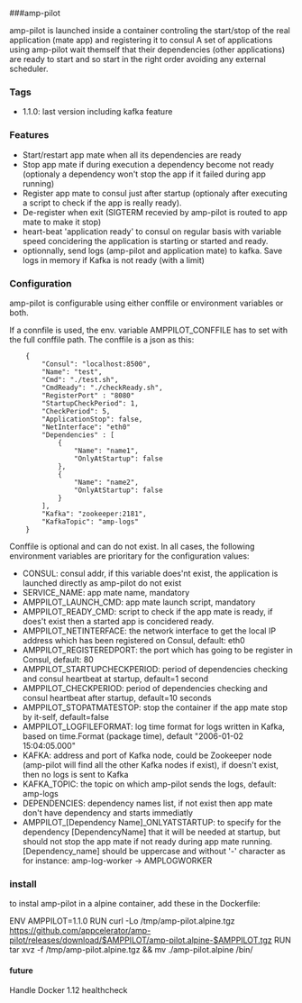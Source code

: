 ###amp-pilot

amp-pilot is launched inside a container controling the start/stop of the real application (mate app) and registering it to consul
A set of applications using amp-pilot wait themself that their dependencies (other applications) are ready to start and so start in the right order avoiding any external scheduler.


### Tags

* 1.1.0: last version including kafka feature

### Features

 * Start/restart app mate when all its dependencies are ready
 * Stop app mate if during execution a dependency become not ready (optionaly a dependency won't stop the app if it failed during app running)
 * Register app mate to consul just after startup (optionaly after executing a script to check if the app is really ready).
 * De-register when exit (SIGTERM recevied by amp-pilot is routed to app mate to make it stop)
 * heart-beat 'application ready' to consul on regular basis with variable speed concidering the application is starting or started and ready.
 * optionnally, send logs (amp-pilot and application mate) to kafka. Save logs in memory if  Kafka is not ready (with a limit)



### Configuration

amp-pilot is configurable using either conffile or environment variables or both.


If a connfile is used, the env. variable AMPPILOT_CONFFILE has to set with the full conffile path. The conffile is a json as this:

```
    {
        "Consul": "localhost:8500",
        "Name": "test",
        "Cmd": "./test.sh",
        "CmdReady": "./checkReady.sh",
        "RegisterPort" : "8080"
        "StartupCheckPeriod": 1,
        "CheckPeriod": 5,
        "ApplicationStop": false,
        "NetInterface": "eth0"
        "Dependencies" : [
            {
                "Name": "name1",
                "OnlyAtStartup": false
            },
            {
                "Name": "name2",
                "OnlyAtStartup": false                
            }
        ],
        "Kafka": "zookeeper:2181",
        "KafkaTopic": "amp-logs"
    }
```

Conffile is optional and can do not exist. In all cases, the following environment variables are prioritary for the configuration values:

 * CONSUL: consul addr, if this variable does'nt exist, the application is launched directly as amp-pilot do not exist
 * SERVICE_NAME: app mate name, mandatory
 * AMPPILOT_LAUNCH_CMD: app mate launch script, mandatory
 * AMPPILOT_READY_CMD: script to check if the app mate is ready, if does't exist then a started app is concidered ready.
 * AMPPILOT_NETINTERFACE: the network interface to get the local IP address which has been registered on Consul, default: eth0
 * AMPPILOT_REGISTEREDPORT: the port which has going to be register in Consul, default: 80
 * AMPPILOT_STARTUPCHECKPERIOD: period of dependencies checking and consul heartbeat at startup, default=1 second
 * AMPPILOT_CHECKPERIOD: period of dependencies checking and consul heartbeat after startup, default=10 seconds
 * AMPPILOT_STOPATMATESTOP: stop the container if the app mate stop by it-self, default=false
 * AMPPILOT_LOGFILEFORMAT: log time format for logs written in Kafka, based on time.Format (package time), default "2006-01-02 15:04:05.000"
 * KAFKA: address and port of Kafka node, could be Zookeeper node (amp-pilot will find all the other Kafka nodes if exist), if doesn't exist, then no logs is sent to Kafka
 * KAFKA_TOPIC: the topic on which amp-pilot sends the logs, default: amp-logs
 * DEPENDENCIES: dependency names list, if not exist then app mate don't have dependency and starts immediatly
 * AMPPILOT_[Dependency Name]_ONLYATSTARTUP: to specify for the dependency [DependencyName] that it will be needed at startup, but should not stop the app mate if not ready during app mate running. [Dependency_name] should be uppercase and without '-' character as for instance: amp-log-worker -> AMPLOGWORKER



### install

to instal amp-pilot in a alpine container, add these in the Dockerfile:


ENV AMPPILOT=1.1.0
RUN curl -Lo /tmp/amp-pilot.alpine.tgz https://github.com/appcelerator/amp-pilot/releases/download/$AMPPILOT/amp-pilot.alpine-$AMPPILOT.tgz
RUN tar xvz -f /tmp/amp-pilot.alpine.tgz && mv ./amp-pilot.alpine /bin/


#### future

Handle Docker 1.12 healthcheck 

